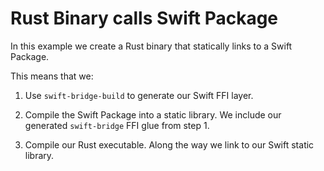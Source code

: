 # Rust Binary calls Swift Package

In this example we create a Rust binary that statically links to a Swift Package.

This means that we:

1. Use `swift-bridge-build` to generate our Swift FFI layer.

2. Compile the Swift Package into a static library. We include our generated `swift-bridge` FFI glue from step 1.

3. Compile our Rust executable. Along the way we link to our Swift static library.

